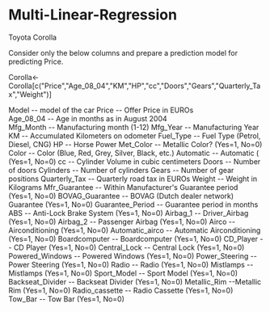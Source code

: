 # Multi-Linear-Regression

Toyota Corolla

Consider only the below columns and prepare a prediction model for predicting Price.

Corolla<-Corolla[c("Price","Age_08_04","KM","HP","cc","Doors","Gears","Quarterly_Tax","Weight")]

 

Model -- model of the car
Price  -- Offer Price in EUROs	
Age_08_04 -- Age in months as in August 2004	
Mfg_Month -- Manufacturing month (1-12)	
Mfg_Year	-- Manufacturing Year
KM -- Accumulated Kilometers on odometer
Fuel_Type	 -- Fuel Type (Petrol, Diesel, CNG)
HP -- Horse Power
Met_Color	 -- Metallic Color?  (Yes=1, No=0)
Color -- Color (Blue, Red, Grey, Silver, Black, etc.)
Automatic	-- Automatic ( (Yes=1, No=0)
cc -- Cylinder Volume in cubic centimeters
Doors -- Number of doors
Cylinders	-- Number of cylinders
Gears -- Number of gear positions
Quarterly_Tax -- Quarterly road tax in EUROs
Weight -- Weight in Kilograms
Mfr_Guarantee -- Within Manufacturer's Guarantee period  (Yes=1, No=0)
BOVAG_Guarantee -- BOVAG (Dutch dealer network) Guarantee  (Yes=1, No=0)
Guarantee_Period -- 	Guarantee period in months
ABS -- Anti-Lock Brake System (Yes=1, No=0)
Airbag_1 -- Driver_Airbag  (Yes=1, No=0)
Airbag_2 -- Passenger Airbag  (Yes=1, No=0)
Airco -- Airconditioning  (Yes=1, No=0)
Automatic_airco -- Automatic Airconditioning  (Yes=1, No=0)
Boardcomputer -- Boardcomputer  (Yes=1, No=0)
CD_Player -- CD Player  (Yes=1, No=0)
Central_Lock -- Central Lock  (Yes=1, No=0)
Powered_Windows -- Powered Windows  (Yes=1, No=0)
Power_Steering -- Power Steering  (Yes=1, No=0)
Radio -- Radio  (Yes=1, No=0)
Mistlamps	-- Mistlamps  (Yes=1, No=0)
Sport_Model -- Sport Model  (Yes=1, No=0)
Backseat_Divider -- Backseat Divider  (Yes=1, No=0)
Metallic_Rim --Metallic Rim  (Yes=1, No=0)
Radio_cassette -- Radio Cassette  (Yes=1, No=0)
Tow_Bar -- Tow Bar  (Yes=1, No=0)
